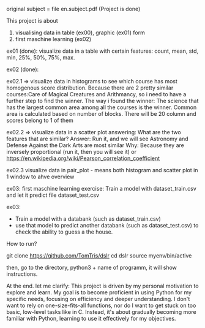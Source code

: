 original subject = file en.subject.pdf
(Project is done)

This project is about

1. visualising data in table (ex00), graphic (ex01) form
2. first maschine learning (ex02)

ex01 (done):
visualize data in a table with certain features: count, mean, std, min, 25%, 50%, 75%, max.

ex02 (done):

ex02.1 => visualize data in histograms to see which course has most homogenous score distribution.
Because there are 2 pretty similar courses:Care of Magical Creatures and Arithmancy, so i need to have a further step to find the winner.
The way i found the winner: The science that has the largest common area among all the courses is the winner. Common area is calculated based on number of blocks. There will be 20 column and scores belong to 1 of them

ex02.2 =>  visualize data in a scatter plot answering: What are the two features that are similar?
Answer: Run it, and we will see Astronomy and Defense Against the Dark Arts are most similar
Why: Because they are inversely proportional (run it, then you will see it)
or 
https://en.wikipedia.org/wiki/Pearson_correlation_coefficient

ex02.3  visualize data in pair_plot - means both histogram and scatter plot in 1 window to ahve overview

ex03: first maschine learning exercise: Train a model with dataset_train.csv and let it predict file dataset_test.csv

ex03:
- Train a model with a databank (such as dataset_train.csv)
- use that model to predict another databank (such as dataset_test.csv) to check the ability to guess a the house.

How to run?

git clone https://github.com/TomTris/dslr
cd dslr
source myenv/bin/active

then, go to the directory, python3 + name of programm, it will show instructions.

At the end. let me clarify:
This project is driven by my personal motivation to explore and learn.
My goal is to become proficient in using Python for my specific needs, focusing on efficiency and deeper understanding. I don't want to rely on one-size-fits-all functions, nor do I want to get stuck on too basic, low-level tasks like in C. Instead, it's about gradually becoming more familiar with Python, learning to use it effectively for my objectives. 